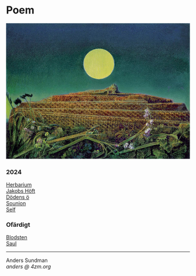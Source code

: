 # Poem

![MaxErnst](readme.jpg)  


### 2024

[Herbarium](herbarium.md)  
[Jakobs Höft](jacob.md)  
[Dödens ö](dödensö.md)  
[Sounion](sounion.md)  
[Self](identity.md)  

### Ofärdigt

[Blodsten](blodsten.md)  
[Saul](saul.md)  


---

Anders Sundman  
_anders @ 4zm.org_